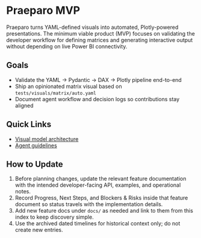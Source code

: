 # Praeparo MVP

Praeparo turns YAML-defined visuals into automated, Plotly-powered presentations. The minimum viable product (MVP) focuses on validating the developer workflow for defining matrices and generating interactive output without depending on live Power BI connectivity.

## Goals

- Validate the YAML -> Pydantic -> DAX -> Plotly pipeline end-to-end
- Ship an opinionated matrix visual based on `tests/visuals/matrix/auto.yaml`
- Document agent workflow and decision logs so contributions stay aligned

## Quick Links

- [Visual model architecture](../visual_model_architecture.md)
- [Agent guidelines](../../AGENTS.md)

## How to Update

1. Before planning changes, update the relevant feature documentation with the intended developer-facing API, examples, and operational notes.
2. Record Progress, Next Steps, and Blockers & Risks inside that feature document so status travels with the implementation details.
3. Add new feature docs under `docs/` as needed and link to them from this index to keep discovery simple.
4. Use the archived dated timelines for historical context only; do not create new entries.

